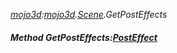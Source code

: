 _[mojo3d](../../modules/mojo3d/mojo3d-module.md):[mojo3d](../../modules/mojo3d/mojo3d-module.md).[Scene](../../modules/mojo3d/mojo3d-scene.md).GetPostEffects_
##### Method GetPostEffects:[PostEffect](../../modules/mojo3d/mojo3d-posteffect.md)[](  )
